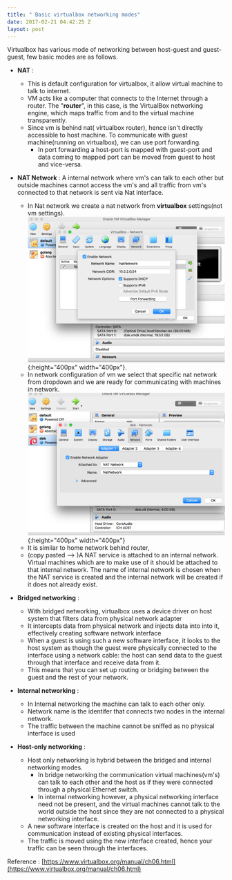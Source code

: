 ```yaml
---
title: " Basic virtualbox networking modes"
date: 2017-02-21 04:42:25 Z
layout: post
---
```


Virtualbox has various mode of networking between host-guest and guest-guest, few basic modes are as follows.

* **NAT** :  
	* This is default configuration for virtualbox, it allow virtual machine to talk to internet.  
	* VM acts like a  computer that connects to the Internet through a router. The "**router**", in this case, is the VirtualBox networking engine, which maps traffic from and to the virtual machine transparently. 
	* Since vm is behind nat( virtualbox router), hence isn't directly accessible to host machine. To  communicate with  guest machine(running on virtualbox), we can use port forwarding.
		* In port forwarding a host-port is mapped with guest-port and data coming to mapped port can be moved from guest to host and vice-versa.
		
* **NAT Network** : A internal network where vm's can talk to each other but outside machines cannot access the vm's and all traffic from vm's connected to that network is sent via Nat interface.
	* In Nat network we create a nat network from **virtualbox** settings(not vm settings).![Image here](static/img/virtualbox_network_01.png){:height="400px" width="400px"}.
	* In network configuration of vm  we select that specific nat network from dropdown and we are ready for communicating with machines in network. ![Image here](static/img/virtualbox_network_02.png){:height="400px" width="400px"}
	* It is similar to home network behind router,
	* (copy pasted --> )A NAT service is attached to an internal network. Virtual machines which are to make use of it should be attached to that internal network. The name of internal network is chosen when the NAT service is created and the internal network will be created if it does not already exist. 
	
* **Bridged networking** :
	* With bridged networking, virtualbox uses a device driver on  host system that filters data from physical network adapter
	* It intercepts data from physical network and injects data into into it, effectively creating software network interface
	* When a guest is using such a new software interface, it looks to the host system as though the guest were physically connected to the interface using a network cable: the host can send data to the guest through that interface and receive data from it.
	* This means that you can set up routing or bridging between the guest and the rest of your network.

* **Internal networking** :
	* In Internal networking the machine can talk to each other only.
	* Network name is the identifer that connects two nodes in the internal network.
	* The traffic between the machine cannot be sniffed as no physical interface is used

* **Host-only networking** : 
	* Host only networking  is hybrid between the bridged and internal networking modes.
		* In bridge networking the communication virtual machines(vm's) can talk to each other and the host as if they were connected through a physical Ethernet switch.
		* In internal networking however, a physical networking interface need not be present, and the virtual machines cannot talk to the world outside the host since they are not connected to a physical networking interface.
	* A new software interface is created on the host and it is used for communication instead of existing physical interfaces.
	* The traffic is moved using the new interface created, hence your traffic can be seen through the interfaces.

Reference : [https://www.virtualbox.org/manual/ch06.html](https://www.virtualbox.org/manual/ch06.html)